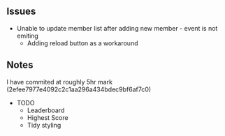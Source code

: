 ## Issues 
* Unable to update member list after adding new member - event is not emiting 
    * Adding reload button as a workaround

## Notes
I have commited at roughly 5hr mark (2efee7977e4092c2c1aa296a434bdec9bf6af7c0)
* TODO
    * Leaderboard
    * Highest Score
    * Tidy styling
